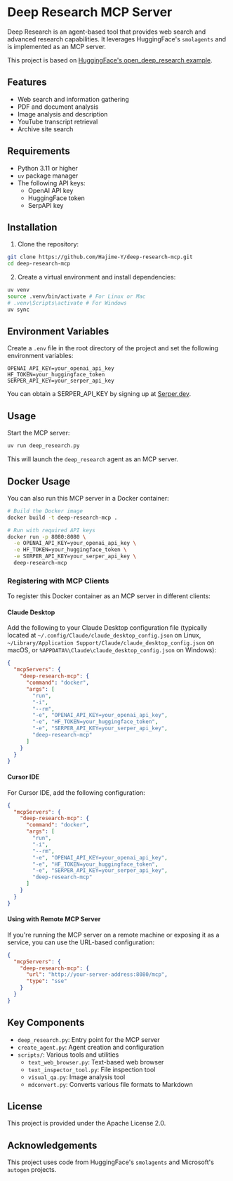 # Deep Research MCP Server

Deep Research is an agent-based tool that provides web search and advanced research capabilities. It leverages HuggingFace's `smolagents` and is implemented as an MCP server.

This project is based on [HuggingFace's open_deep_research example](https://github.com/huggingface/smolagents/tree/main/examples/open_deep_research).

## Features

- Web search and information gathering
- PDF and document analysis
- Image analysis and description
- YouTube transcript retrieval
- Archive site search

## Requirements

- Python 3.11 or higher
- `uv` package manager
- The following API keys:
  - OpenAI API key
  - HuggingFace token
  - SerpAPI key

## Installation

1. Clone the repository:

```bash
git clone https://github.com/Hajime-Y/deep-research-mcp.git
cd deep-research-mcp
```

2. Create a virtual environment and install dependencies:

```bash
uv venv
source .venv/bin/activate # For Linux or Mac
# .venv\Scripts\activate # For Windows
uv sync
```

## Environment Variables

Create a `.env` file in the root directory of the project and set the following environment variables:

```
OPENAI_API_KEY=your_openai_api_key
HF_TOKEN=your_huggingface_token
SERPER_API_KEY=your_serper_api_key
```

You can obtain a SERPER_API_KEY by signing up at [Serper.dev](https://serper.dev/signup).

## Usage

Start the MCP server:

```bash
uv run deep_research.py
```

This will launch the `deep_research` agent as an MCP server.

## Docker Usage

You can also run this MCP server in a Docker container:

```bash
# Build the Docker image
docker build -t deep-research-mcp .

# Run with required API keys
docker run -p 8080:8080 \
  -e OPENAI_API_KEY=your_openai_api_key \
  -e HF_TOKEN=your_huggingface_token \
  -e SERPER_API_KEY=your_serper_api_key \
  deep-research-mcp
```

### Registering with MCP Clients

To register this Docker container as an MCP server in different clients:

#### Claude Desktop

Add the following to your Claude Desktop configuration file (typically located at `~/.config/Claude/claude_desktop_config.json` on Linux, `~/Library/Application Support/Claude/claude_desktop_config.json` on macOS, or `%APPDATA%\Claude\claude_desktop_config.json` on Windows):

```json
{
  "mcpServers": {
    "deep-research-mcp": {
      "command": "docker",
      "args": [
        "run", 
        "-i", 
        "--rm", 
        "-e", "OPENAI_API_KEY=your_openai_api_key",
        "-e", "HF_TOKEN=your_huggingface_token", 
        "-e", "SERPER_API_KEY=your_serper_api_key",
        "deep-research-mcp"
      ]
    }
  }
}
```

#### Cursor IDE

For Cursor IDE, add the following configuration:

```json
{
  "mcpServers": {
    "deep-research-mcp": {
      "command": "docker",
      "args": [
        "run", 
        "-i", 
        "--rm", 
        "-e", "OPENAI_API_KEY=your_openai_api_key",
        "-e", "HF_TOKEN=your_huggingface_token", 
        "-e", "SERPER_API_KEY=your_serper_api_key",
        "deep-research-mcp"
      ]
    }
  }
}
```

#### Using with Remote MCP Server

If you're running the MCP server on a remote machine or exposing it as a service, you can use the URL-based configuration:

```json
{
  "mcpServers": {
    "deep-research-mcp": {
      "url": "http://your-server-address:8080/mcp",
      "type": "sse"
    }
  }
}
```

## Key Components

- `deep_research.py`: Entry point for the MCP server
- `create_agent.py`: Agent creation and configuration
- `scripts/`: Various tools and utilities
  - `text_web_browser.py`: Text-based web browser
  - `text_inspector_tool.py`: File inspection tool
  - `visual_qa.py`: Image analysis tool
  - `mdconvert.py`: Converts various file formats to Markdown

## License

This project is provided under the Apache License 2.0.

## Acknowledgements

This project uses code from HuggingFace's `smolagents` and Microsoft's `autogen` projects.